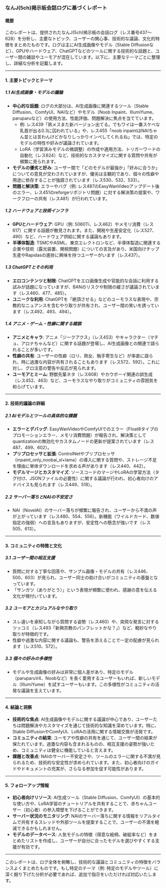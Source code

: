 ### なんJ(5ch)掲示板会話ログに基づくレポート

#### 概要
このレポートは、提供されたなんJ(5ch)掲示板の会話ログ（レス番号437～628）を分析し、主要なトピック、ユーザーの関心事、技術的な議論、文化的特徴をまとめたものです。ログは主にAI生成画像やモデル（Stable Diffusionなど）、GPUやハードウェア、ChatGPTなどのツールに関する技術的な話題と、ユーザー間の雑談やユーモアが混在しています。以下に、主要なテーマごとに整理し、詳細な分析を記載します。

---

#### 1. 主要トピックとテーマ
##### 1.1 AI生成画像・モデルの議論
- **中心的な話題**: ログの大部分は、AI生成画像に関連するツール（Stable Diffusion、ComfyUI、NAIなど）やモデル（Noob Inpaint、IllumiYume、paruparuなど）の使用方法、性能評価、問題解決に焦点を当てています。
  - 例: レス439「熟メスまた新バージョン出てる。でもワイは一番スケベな乳首が出る0.3に囚われている」や、レス455「noob inpaintはNAIちゃん並とは言わんけどかなりしっかりインペしてくれるね」では、特定のモデルの特性や好みが議論されています。
  - LoRA（学習済みモデルの微調整）の作成や適用方法、トリガーワードの自動化（レス624）など、技術的なカスタマイズに関する質問や共有が頻繁に見られます。
- **モデルの優劣と好み**: ユーザー間で「どのモデルが最強か」「好みに合うか」についての意見が交わされていますが、優劣は主観的であり、個々の性癖や用途に依存することが強調されています（レス530、532、533）。
- **問題と解決策**: エラーやバグ（例: レス487のEasyWanVideoアップデート後のエラー、レス451のreforgeリポジトリ問題）に対する解決策の提案や、ワークフローの共有（レス481）が行われています。

##### 1.2 ハードウェアと技術インフラ
- **GPUとハードウェア**: GPU（例: 5060Ti、レス462）やメモリ消費（レス617）に関する話題が散見されます。また、関税や生産安定化（レス527、490）など、ハードウェア供給に関する議論もあります。
- **半導体製造**: TSMCやASML、東京エレクトロンなど、半導体製造に関連する企業や技術（露光装置、関税問題）についての言及があり、米国向けチップ生産やRapidasの進捗に興味を持つユーザーがいます（レス437）。

##### 1.3 ChatGPTとその利用
- **エロコンテンツと制限**: ChatGPTをエロ画像生成や官能的な会話に利用する試みが話題になっていますが、BANのリスクや制限の緩さが議論されています（レス460、477、485）。
- **ユニークな利用**: ChatGPTを「絶頂させる」などのユーモラスな表現や、宗教的なニュアンスを含むやり取りが共有され、ユーザー間の笑いを誘っています（レス492、493、494）。

##### 1.4 アニメ・ゲーム・性癖に関する雑談
- **アニメとキャラ**: アニメ「ジークアクス」（レス453）やキャラクター（マチュ、アロナちゃんなど）に関する話題が登場し、AI生成画像との関連で語られることが多いです。
- **性癖の共有**: ユーザーの性癖（ロリ、熟女、触手寄生など）が率直に語られ、時に過激な内容が共有されることもあります（レス572、592）。これに対し、グロ注意の警告や反応が見られます。
- **ユーモアとミーム**: 野獣先輩ネタ（レス608）やカウボーイ関連の誤生成（レス452、463）など、ユーモラスなやり取りがコミュニティの雰囲気を和らげています。

---

#### 2. 技術的議論の詳細
##### 2.1 AIモデルとツールの具体的な課題
- **エラーとデバッグ**: EasyWanVideoやComfyUIでのエラー（Float8タイプのプロモーションエラー、メモリ消費問題）が報告され、解決策としてquantizationの無効化やカスタムノードの更新が提案されています（レス487、499、602）。
- **プリプロセッサと拡張**: ControlNetやプリプロセッサ（inpaint_only_noobai_xl+lama）の導入に関する質問や、ストレージ不足を理由に単体ダウンロードを求める声があります（レス440、442）。
- **モデルマージとカスタマイズ**: ソースコードのマージやLoRAの学習方法（タグ付け、JSONファイルの必要性）に関する議論が行われ、初心者向けのアドバイスも見られます（レス449、518）。

##### 2.2 サーバー落ちとNAIの不安定さ
- NAI（NovelAI）のサーバー落ちが頻繁に報告され、ユーザーから不満の声が上がっています（レス480、554、556）。新機能（ワイルドカード、数値指定の強弱）への言及もありますが、安定性への懸念が強いです（レス505、613）。

---

#### 3. コミュニティの特徴と文化
##### 3.1 ユーザー間の相互支援
- 質問に対する丁寧な回答や、サンプル画像・モデルの共有（レス446、500、603）が見られ、ユーザー同士の助け合いがコミュニティの基盤となっています。
- 「サンガツ（ありがとう）」という表現が頻繁に使われ、感謝の意を伝える文化が根付いています。

##### 3.2 ユーモアとカジュアルなやり取り
- スレ違いを承知しながら質問する姿勢（レス460）や、突飛な発言に対するツッコミ（レス493「新興宗教のパンフレットかな？」）など、軽妙なやり取りが特徴的です。
- 性癖や過激な内容に関する議論も、警告を添えることで一定の配慮が見られます（レス510、572）。

##### 3.3 個々の好みの多様性
- モデルや生成画像の好みは非常に個人差があり、特定のモデル（paruparuV4、Noobなど）を長く愛用するユーザーもいれば、新しいモデル（IllumiYume）を試すユーザーもいます。この多様性がコミュニティの活発な議論を支えています。

---

#### 4. 結論と洞察
- **技術的な焦点**: AI生成画像やモデルに関する議論が中心であり、ユーザーたちは問題解決やカスタマイズを通じて技術的な知識を深めています。特に、Stable DiffusionやComfyUI、LoRAの活用に関する情報交換が活発です。
- **コミュニティの結束**: ユーモアや性癖の共有を通じて、ユーザー間の結束が保たれています。過激な内容も含まれるものの、相互支援の姿勢が強いため、コミュニティは健全に機能していると言えます。
- **課題と改善点**: NAIのサーバー不安定さや、ツールのエラーに関する不満が見られるため、技術的な安定性が求められています。また、初心者向けのガイドやドキュメントの充実が、さらなる参加を促す可能性があります。

---

#### 5. フォローアップ情報
- **初心者向けリソース**: AI生成ツール（Stable Diffusion、ComfyUI）の基本的な使い方や、LoRA学習のチュートリアルを共有することで、赤ちゃんユーザー（初心者）の参入障壁を下げることができます。
- **サーバー状況のモニタリング**: NAIのサーバー落ちに関する情報をリアルタイムで共有するスレッドや外部ツールを提案することで、ユーザーの不満を軽減できるかもしれません。
- **モデルのデータベース**: 人気モデルの特徴（得意な絵柄、破綻率など）をまとめたリストを作成し、ユーザーが自分に合ったモデルを選びやすくする支援が有効です。

---

このレポートは、ログ全体を俯瞰し、技術的な議論とコミュニティの特徴をバランスよくまとめたものです。もし特定のテーマ（例: 特定のモデルやツール）に深く掘り下げた分析が必要であれば、追加で指示をいただければ対応いたします。